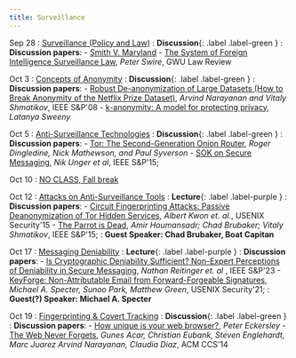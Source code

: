 ```yaml
---
title: Surveillance
---
```

Sep 28 
: [Surveillance (Policy and Law)](#)
  : **Discussion**{: .label .label-green }
: **Discussion papers**:
    -  [Smith V. Maryland](https://caselaw.findlaw.com/court/us-supreme-court/442/735.html)
    -  [The System of Foreign Intelligence Surveillance Law](http://peterswire.net/wp-content/uploads/Swire-the-System-of-Foreign-Intelligence-Surveillance-Law.pdf), _Peter Swire_, GWU Law Review

Oct 3 
: [Concepts of Anonymity](#)
  : **Discussion**{: .label .label-green }
: **Discussion papers**:
    -  [Robust De-anonymization of Large Datasets
(How to Break Anonymity of the Netflix Prize Dataset)](https://arxiv.org/pdf/cs/0610105.pdf), _Arvind Narayanan and Vitaly Shmatikov_, IEEE S&P'08
    -  [k-anonymity: A model for protecting privacy](https://dataprivacylab.org/projects/kanonymity/kanonymity.pdf), _Latanya Sweeny_ 


Oct 5 
: [Anti-Surveillance Technologies](#)
  :  **Discussion**{: .label .label-green }
: **Discussion papers**:
    -  [Tor: The Second-Generation Onion Router](https://svn-archive.torproject.org/svn/projects/design-paper/tor-design.pdf), _Roger Dingledine, Nick Mathewson, and Paul Syverson_
    -  [SOK on Secure Messaging](https://oaklandsok.github.io/papers/unger2014.pdf), _Nik Unger et al_, IEEE S&P'15;

Oct 10 
: [NO CLASS, Fall break](#)

Oct 12 
: [Attacks on Anti-Surveillance Tools](#)
  : **Lecture**{: .label .label-purple } 
: **Discussion papers**:
    -  [Circuit Fingerprinting Attacks: Passive Deanonymization of Tor Hidden Services](https://www.usenix.org/system/files/conference/usenixsecurity15/sec15-paper-kwon.pdf), _Albert Kwon et. al._, USENIX Security'15
    -  [The Parrot is Dead](https://ieeexplore.ieee.org/abstract/document/6547102?casa_token=JLqV4E2q2SQAAAAA:TQNA7QAskhu7jV18kyu1swVRxW6u2Xt_9l5MZJxiBOGafbHClu-pcKl7fQSEBvBG5WAcp0it), _Amir Houmansadr; Chad Brubaker; Vitaly Shmatikov_, IEEE S&P'15;
: **Guest Speaker: Chad Brubaker, Boat Capitan**

Oct 17 
: [Messaging Deniability](#)
  : **Lecture**{: .label .label-purple } 
: **Discussion papers**:
    -  [Is Cryptographic Deniability Sufficient? Non-Expert Perceptions of Deniability in Secure Messaging](https://ieeexplore.ieee.org/abstract/document/10179361), _Nathan Reitinger et. al_ , IEEE S&P'23
    -  [KeyForge: Non-Attributable Email from
Forward-Forgeable Signatures](https://www.usenix.org/system/files/sec21-specter-keyforge.pdf), _Michael A. Specter, Sunoo Park, Matthew Green_, USENIX Security'21;
: **Guest(?) Speaker: Michael A. Specter**

Oct 19 
: [Fingerprinting & Covert Tracking](#)
  : **Discussion**{: .label .label-green }
: **Discussion papers**:
    -  [How unique is your web browser?](https://coveryourtracks.eff.org/static/browser-uniqueness.pdf), _Peter Eckersley_
    -  [The Web Never Forgets](https://securehomes.esat.kuleuven.be/~gacar/persistent/the_web_never_forgets.pdf), _Gunes Acar, Christian Eubank, Steven Englehardt, Marc Juarez Arvind Narayanan, Claudia Diaz_, ACM CCS'14


